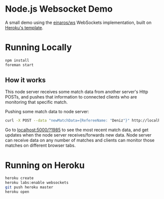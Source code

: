 # Node.js Websocket Demo

A small demo using the [einaros/ws](http://einaros.github.io/ws/) WebSockets implementation, built on [Heroku's template](https://github.com/heroku-examples/node-ws-test).

# Running Locally

``` bash
npm install
foreman start
```

## How it works

This node server receives some match data from another server's Http POSTs, 
  and pushes that information to connected clients who are monitoring that specific match.

Pushing some match data to node server:
``` bash
curl -X POST --data "newMatchData={RefereeName: "Deniz"}" http://localhost:5000/match/1985
```

Go to [localhost:5000/?1985](localhost:5000/?1985) to see the most recent match data, and get updates when the node server receives/forwards 
  new data. Node server can receive data on any number of matches and clients can monitor those matches on different browser tabs.

# Running on Heroku

``` bash
heroku create
heroku labs:enable websockets
git push heroku master
heroku open
```
